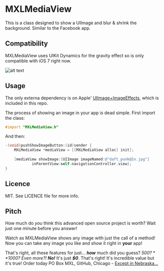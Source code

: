 MXLMediaView
============

This is a class designed to show a UIImage and blur & shrink the background. Similar to the Facebook app.

Compatibility
--------
MXLMediaView uses UIKit Dynamics for the gravity effect so is only compatible with iOS 7 right now.

![alt text](http://f.cl.ly/items/2M3v1X2I362H0O3s0f0O/MXLMediaViewDemo.gif "Demo gif")

Usage
-----
The only externa dependency is on Apple' [UIImage+ImageEffects](https://developer.apple.com/downloads/download.action?path=wwdc_2013/wwdc_2013_sample_code/ios_uiimageeffects.zip), which is included in this repo.

The process of showing an image in your app is dead simple. First import the class:
```objectivec
#import "MXLMediaView.h"
```
And then:
```objectivec
-(void)pushShowImageButton:(id)sender {
    MXLMediaView *mediaView = [[MXLMediaView alloc] init];
    
    [mediaView showImage:[UIImage imageNamed:@"daft_punk@2x.jpg"]
            inParentView:self.navigationController.view];
}
```

Licence
-------
MIT. See LICENCE file for more info.

Pitch
-----
How much do *you* think this advanced open source project is worth? Wait just one minute before you answer!

Watch as MXLMediaView shows any image with just the call of a method! Now you can take any image you like and show it right in **your** app!

That's right, all these features for just... ***how*** much did you guess? *$500?* *$1000?* *Even more?!* ***No!*** It's just ***$0***. That's right! It's incredible value but it's true! Order today PO Box MXL, GitHub, Chicago - [Except in Nebraska...](http://www.youtube.com/watch?v=tGvHNNOLnCk)
